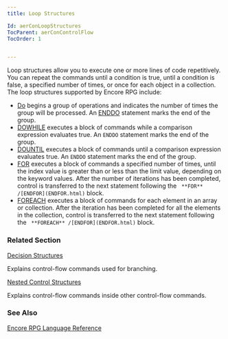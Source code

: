 ```yaml
---
title: Loop Structures

Id: aerConLoopStructures
TocParent: aerConControlFlow
TocOrder: 1


---
```


Loop structures allow you to execute one or more lines of code repetitively. You can repeat the commands until a condition is true, until a condition is false, a specified number of times, or once for each object in a collection. The loop structures supported by Encore RPG include: 

- [Do](DO.html) begins a group of operations and indicates the number
                of times the group will be processed.  An [ENDDO](ENDDO.html)
                statement marks the end of the group.
- [DOWHILE](DOWHILE.html) executes a block of commands while a
                comparison expression evaluates true. An ```ENDDO```
                statement marks the end of the group.
- [DOUNTIL](DOUNTIL.html) executes a block of commands until a
                comparison expression evaluates true.  An ```ENDDO```
                statement marks the end of the group.
- [FOR](FOR.html) executes a block of commands a specified number
                of times, until the index value is greater than or less than the limit value,
                depending on the keyword values.  After the number of iterations has been
                completed, control is transferred to the next statement following the ``` **FOR** /[ENDFOR](ENDFOR.html)```
                block.
- [FOREACH](FOREACH.html) executes a block of commands for each
                element in an array or collection.  After the iteration has been
                completed for all the elements in the collection, control is transferred to the
                next statement following the ``` **FOREACH** /[ENDFOR](ENDFOR.html)```
                block.

### Related Section

[Decision Structures](aerConDecisionStructures.html)

Explains control-flow commands used for branching.


[Nested Control Structures](aerConNestedControlOpCodes.html)

Explains control-flow commands inside other control-flow commands.


### See Also
[Encore RPG Language Reference](aerLrfLangRefMain.html) 
